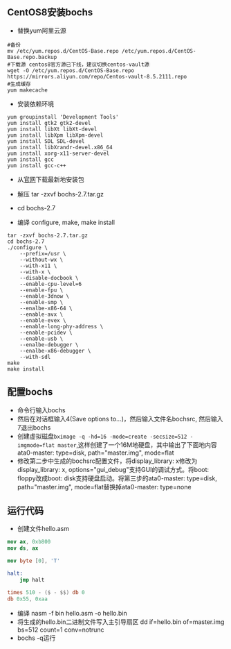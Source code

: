 ## CentOS8安装bochs

- 替换yum阿里云源

```shell
#备份
mv /etc/yum.repos.d/CentOS-Base.repo /etc/yum.repos.d/CentOS-Base.repo.backup
#下载源 centos8官方源已下线，建议切换centos-vault源
wget -O /etc/yum.repos.d/CentOS-Base.repo https://mirrors.aliyun.com/repo/Centos-vault-8.5.2111.repo
#生成缓存
yum makecache
```

- 安装依赖环境

```shell
yum groupinstall 'Development Tools'
yum install gtk2 gtk2-devel
yum install libXt libXt-devel
yum install libXpm libXpm-devel
yum install SDL SDL-devel
yum install libXrandr-devel.x86_64
yum install xorg-x11-server-devel
yum install gcc
yum install gcc-c++
```

- 从[官网](https://sourceforge.net/projects/bochs/files/bochs/2.7/)下载最新地安装包 

- 解压 tar -zxvf bochs-2.7.tar.gz

- cd bochs-2.7

- 编译 configure, make, make install

```shell
tar -zxvf bochs-2.7.tar.gz
cd bochs-2.7
./configure \
    --prefix=/usr \
    --without-wx \
    --with-x11 \
    --with-x \
    --disable-docbook \
    --enable-cpu-level=6
    --enable-fpu \
    --enable-3dnow \
    --enable-smp \
    --enalbe-x86-64 \
    --enable-avx \
    --enable-evex \
    --enable-long-phy-address \
    --enable-pcidev \
    --enable-usb \
    --enalbe-debugger \
    --enalbe-x86-debugger \
    --with-sdl
make
make install
```

## 配置bochs

- 命令行输入bochs
- 然后在对话框输入4(Save options to...)，然后输入文件名bochsrc, 然后输入7退出bochs
- 创建虚拟磁盘```bximage -q -hd=16 -mode=create -secsize=512 -imgmode=flat master```,这样创建了一个16M地硬盘，其中输出了下面地内容 ata0-master: type=disk, path="master.img", mode=flat
- 修改第二步中生成的bochsrc配置文件，将display_library: x修改为display_library: x, options="gui_debug"支持GUI的调试方式。将boot: floppy改成boot: disk支持硬盘启动。将第三步的ata0-master: type=disk, path="master.img", mode=flat替换掉ata0-master: type=none

## 运行代码

- 创建文件hello.asm

```nasm
mov ax, 0xb800
mov ds, ax

mov byte [0], 'T'

halt:
    jmp halt

times 510 - ($ - $$) db 0
db 0x55, 0xaa
```

- 编译 nasm -f bin hello.asm -o hello.bin
- 将生成的hello.bin二进制文件写入主引导扇区  dd if=hello.bin of=master.img bs=512 count=1 conv=notrunc
- bochs -q运行
